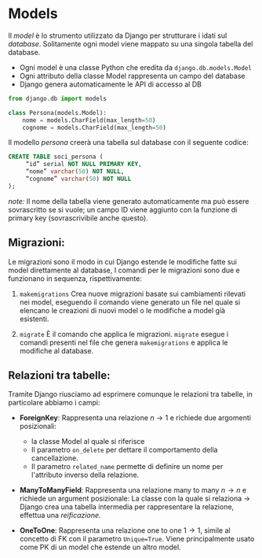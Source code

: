 # Models

Il _model_ è lo strumento utilizzato da Django per strutturare i idati sul _database_. Solitamente ogni model viene mappato su una singola tabella del database.

- Ogni model è una classe Python che eredita da `django.db.models.Model`
- Ogni attributo della classe Model rappresenta un campo del database
- Django genera automaticamente le API di accesso al DB

```python
from django.db import models

class Persona(models.Model):
    nome = models.CharField(max_length=50)
    cognome = models.CharField(max_length=50)
```

Il modello _persona_ creerà una tabella sul database con il seguente codice:

```SQL
CREATE TABLE soci_persona (
     “id” serial NOT NULL PRIMARY KEY,
     “nome” varchar(50) NOT NULL,
     “cognome” varchar(50) NOT NULL
);
```

_note:_ Il nome della tabella viene generato automaticamente ma può essere sovrascritto se si vuole; un campo ID viene aggiunto con la funzione di primary key (sovrascrivibile anche questo).

## Migrazioni:

Le migrazioni sono il modo in cui Django estende le modifiche fatte sui model direttamente al database, I comandi per le migrazioni sono due e funzionano in sequenza, rispettivamente:

1. `makemigrations`
   Crea nuove migrazioni basate sui cambiamenti rilevati nei model, eseguendo il comando viene generato un file nel quale si elencano le creazioni di nuovi model o le modifiche a model già esistenti.

2. `migrate`
   È il comando che applica le migrazioni. `migrate` esegue i comandi presenti nel file che genera `makemigrations` e applica le modifiche al database.

## Relazioni tra tabelle:

Tramite Django riusciamo ad esprimere comunque le relazioni tra tabelle, in particolare abbiamo i campi:

- **ForeignKey**:
  Rappresenta una relazione $n \rightarrow 1$ e richiede due argomenti posizionali:
  - la classe Model al quale si riferisce
  - Il parametro `on_delete` per dettare il comportamento della cancellazione.
  - Il parametro `related_name` permette di definire un nome per l'attributo inverso della relazione.
- **ManyToManyField**:
  Rappresenta una relazione many to many $n \rightarrow n$ e richiede un argument posizionale: La classe con la quale si relaziona -> Django crea una tabella intermedia per rappresentare la relazione, effettua una _reificazione_.

- **OneToOne**:
  Rappresenta una relazione one to one $1 \rightarrow 1$, simile al concetto di FK con il parametro `Unique=True`. Viene principalmente usato come PK di un model che estende un altro model.
